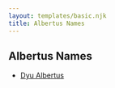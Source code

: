 ```yaml
---
layout: templates/basic.njk
title: Albertus Names
---
```

## Albertus Names
- [Dyu Albertus](/people/6/65255973)